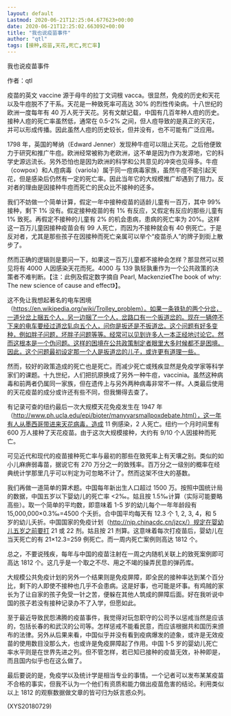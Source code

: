 ```yaml
---
layout: default
Lastmod: 2020-06-21T12:25:04.677623+00:00
date: 2020-06-21T12:25:02.663092+00:00
title: "我也说疫苗事件"
author: "qtl"
tags: [接种,疫苗,天花,死亡,死亡率]
---
```


我也说疫苗事件

作者：qtl

疫苗的英文 vaccine 源于母牛的拉丁文词根 vacca。很显然，免疫的历史和天花以及牛痘脱不了干系。天花是一种致死率可高达 30% 的烈性传染病。十八世纪的欧洲一度每年有 40 万人死于天花。另有文献记载，中国有几百年种人痘的历史。接种人痘的死亡率虽然低，通常在 0.5-2% 之间，但人痘导致的是真正的天花，并可以形成传播。因此虽然人痘的历史较长，但并没有，也不可能有广泛应用。

1798 年，英国的琴纳（Edward Jenner）发现种牛痘可以阻止天花。之后他便致力于研究和推广牛痘。欧洲经常被称为老欧洲，这不单是因为作为发源地，它的科学史源远流长。另外恐怕也是因为欧洲的科学和公共意见的冲突也见得多。牛痘（cowpox）和人痘病毒（variola）属于同一痘病毒家族，虽然牛痘不能引起天花，但是感染后仍然有一定的死亡率。因此当年它的大规模推广却遇到了阻力。反对者的理由是因接种牛痘而死亡的民众比不接种的还多。

我们不妨做一个简单计算，假定一年中接种疫苗的适龄儿童有一百万，其中 99% 接种，剩下 1% 没有。假定接种疫苗的有 1% 有反应，又假定有反应的那些儿童有 1% 致死。再假定不接种的儿童有 2% 的机会患病，患病的死亡率为 20%。这样这一百万儿童因接种疫苗会有 99 人死亡，而因为不接种就会有 40 例死亡。于是反对者，尤其是那些孩子在因接种而死亡亲属可以举个“疫苗杀人”的牌子到街上散步了。

然而正确的逻辑则是要问一下，如果这一百万儿童都不接种会怎样？那显然可以预见将有 4000 人因感染天花而死。4000 与 139 孰轻孰重作为一个公共政策的决策者不难判断。【注：此例及假定数字摘自 Pearl, Mackenzie《The book of why: The new science of cause and effect》】。

这不免让我想起著名的电车困境（https://en.wikipedia.org/wiki/Trolley_problem）。如果一条铁轨的两个分岔，一道分岔上捆五个人，另一边捆了一个人，岔路口有一个扳道岔的。现在一辆停不下来的电车要经过道岔轧向五个人，问你是扳还是不扳道岔。这个问题有好多变种，例如胖子问题，坏胖子问题等等。经常可以见到许多人一本正经地讨论它。然而这根本是一个伪问题。这样的困境在公共政策制定者眼里大多时候都不是困境。因此，这个问题最初设定那一个人是扳道岔的儿子，或许更有道理一些。

然而，较好的政策造成的死亡也是死亡。而减少死亡或残疾显然是免疫学家等科学家们的课题。十九世纪，人们把抗原换成了另外一种牛痘，vaccinia。虽然这种病毒和前两者仍属同一家族，但在遗传上与另外两种病毒非常不一样。人类最后使用的天花疫苗的成分或许还有些不同，但我懒得去查了。

有记录可查的纽约最后一次大规模天花免疫发生在 1947 年（http://www.ph.ucla.edu/epi/bioter/manyvarsmallpoxdebate.html），这一年有人从墨西哥带进来天花病毒，造成 11 例感染，2 人死亡。纽约一个月时间里有 600 万人接种了天花疫苗。由于这次大规模接种，大约有 9/10 个人因接种而死亡。

可见近代和现代的疫苗接种死亡率与最初的那些在致死率上有天壤之别。类似的如小儿麻痹弱毒苗，据说它有 270 万分之一的致残率。百万分之一级别的概率在经典统计学那里几乎可以判定为可忽略不计了。然而这架不住大的基数。

我们再做一道简单的算术题。中国每年新出生人口超过 1500 万。按照中国统计局的数据，中国五岁以下婴幼儿的死亡率 <2‰。姑且按 1.5‰计算（实际可能要略高些）。取一个简单的平均数，即意味着 1-5 岁的幼儿每个一年年龄段有 15,000,000×0.3‰=4500 个夭折。合中国平均每天有 12.3 个 1, 2, 3, 4，和 5 岁的幼儿夭折。中国国家的免疫计划（http://nip.chinacdc.cn/jzcx/）规定在婴幼儿五岁之前要打 21 或 22 剂。姑且按 21 剂算。这意味着每次打疫苗后，婴幼儿在当天死亡的有 21×12.3=259 例死亡。而一周内死亡案例则高达 1812 个。

总之，不要说残疾，每年与中国的疫苗注射在一周之内随机关联上的致死案例即可高达 1812 个。这几乎是一个取之不尽、用之不竭的操弄民意的弹药库。

大规模公共免疫计划的另外一个结果则是免疫屏障，即全民的接种率达到某个百分比，剩下的人即使不接种也几乎不会患病。这是好事，也可能是坏事。有鸡贼的家长为了让自家的孩子免受一针之苦，便躲在其他人筑成的屏障后面。好在我听说中国的孩子若没有接种记录办不了入学，但愿如此。

至于最近导致民怨沸腾的疫苗事件，我觉得对玩忽职守的公司予以惩戒当然是应该的，包括长春的和武汉的公司等。怎样惩戒不能看民意，而应该根据共和国历来颁布的法律。另外从后果来看，中国似乎并没有看到疫病爆发的迹象，或许是无效疫苗的使用数目没那么大，也或许是免疫屏障起了作用。中国 1-5 岁的婴幼儿死亡率水平则是在世界先进之列。但不管怎样，若已知已接种的疫苗无效，补种即是，而且国内似乎也在这么做了。

最后要说的是，免疫学以及统计学是相当专业的事情。一个记者可以发布某某疫苗不合格的事实，但我不认为一个他们有资质和能力做出疫苗危害的结论。利用类似以上 1812 的观察数据做文章的皆可归为妖言惑众列。

(XYS20180729)

